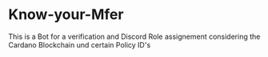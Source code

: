 # Know-your-Mfer
This is a Bot for a verification and Discord Role assignement considering the Cardano Blockchain und certain Policy ID's
